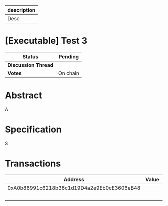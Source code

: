 | description |
| ----------- |
| Desc        |

# [Executable] Test 3

  
  | **Status**            | Pending                                                                                                                                      |
  | --------------------- | ------------------------------------------------------------------------------------------------------------------------------------------- |
  | **Discussion Thread** |                                                                                                 |
  | **Votes**             | On chain                                                                                                                                     |
  

# Abstract 
 A

# Specification 
 S

# Transactions 
 | Address                                    | Value | Function | Argument | Value                                      |
| ------------------------------------------ | ----- | -------- | -------- | ------------------------------------------ |
| 0xA0b86991c6218b36c1d19D4a2e9Eb0cE3606eB48 |       | transfer | to       | 0x4D5d7d63989BBE6358a3352A2449d59Aa5A08267 |
|                                            |       |          | amount   | 100000000000000000                         |